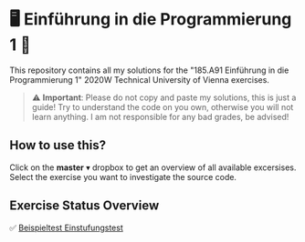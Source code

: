 # 🖥️  Einführung in die Programmierung 1 👀
This repository contains all my solutions for the "185.A91 Einführung in die Programmierung 1" 2020W Technical University of Vienna exercises.

> :warning: **Important**: Please do not copy and paste my solutions, this is just a guide! Try to understand the code on you own, otherwise you will not learn anything. I am not responsible for any bad grades, be advised!


## How to use this?
Click on the __master__ ▾ dropbox to get an overview of all available excersises. Select the exercise you want to investigate the source code.


## Exercise Status Overview
✅ [Beispieltest Einstufungstest](https://github.com/MarvinAsmen/Einfuehrung_In_Die_Programmierung_1/tree/BeispieltestEinstufungstest)
